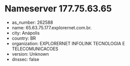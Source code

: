 # Nameserver 177.75.63.65

* as_number: 262588
* name: 65.63.75.177.explorernet.com.br.
* city: Anápolis
* country: BR
* organization: EXPLORERNET INFOLINK TECNOLOGIA E TELECOMUNICACOES
* version: Unknown
* dnssec: false
